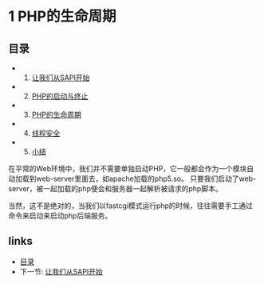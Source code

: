 # 1 PHP的生命周期 

## 目录
   * 1. [让我们从SAPI开始](</book/chapt01/1.1.md>)
   * 2. [PHP的启动与终止](</book/chapt01/1.2.md>)
   * 3. [PHP的生命周期](</book/chapt01/1.3.md>)
   * 4. [线程安全](</book/chapt01/1.4.md>)
   * 5. [小结](</book/chapt01/1.5.md>)

在平常的Web环境中，我们并不需要单独启动PHP，它一般都会作为一个模块自动加载到web-server里面去，如apache加载的php5.so。
只要我们启动了web-server，被一起加载的php便会和服务器一起解析被请求的php脚本。

当然，这不是绝对的，当我们以fastcgi模式运行php的时候，往往需要手工通过
命令来启动来启动php后端服务。

## links
   * [目录](</book/preface.md>)
   * 下一节: [让我们从SAPI开始](</book/chapt01/1.1.md>)

